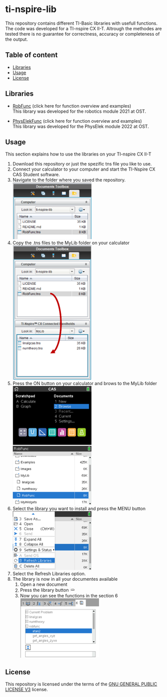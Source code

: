 # ti-nspire-lib <!-- omit in toc -->

This repository contains different TI-Basic libraries with usefull functions. The code was developed for a TI-nspire CX II-T. Altrough the methodes are tested there is no guarantee for correctness, accuracy or completeness of the output.

## Table of content <!-- omit in toc -->

- [Libraries](#libraries)
- [Usage](#usage)
- [License](#license)

## Libraries

- [RobFunc](RobFunc.md) (click here for function overview and examples)  
This library was developed for the robotics module 2021 at OST.  

- [PhysElekFunc](PhysElekFunc.md) (click here for function overview and examples)  
This library was developed for the PhysElek module 2022 at OST.  

## Usage

This section explains how to use the libraries on your TI-nspire CX II-T

1. Download this repository or just the spezific tns file you like to use.
2. Connect your calculator to your computer and start the TI-Nspire CX CAS Student software.
3. Navigate to the folder where you saved the repository.  
   <img src="img/Usage_Image_1.png" width="250">
4. Copy the .tns files to the MyLib folder on your calculator  
   <img src="img/Usage_Image_2.png" width="250">  
5. Press the ON button on your calculator and brows to the MyLib folder  
   <img src="img/Usage_Image_3.png" width="250">  
   <img src="img/Usage_Image_4.png" width="250">
6. Select the library you want to install and press the MENU button  
   <img src="img/Usage_Image_5.png" width="250">
7. Select the Refresh Libraries option.
8. The library is now in all your documentes available
   1. Open a new document
   2. Press the library button <img src="img/Usage_Image_6.png" width="16">
   3. Now you can see the functions in the section 6  
      <img src="img/Usage_Image_7.png" width="250">

## License

This repository is licensed under the terms of the [GNU GENERAL PUBLIC LICENSE V3](LICENSE) license.
